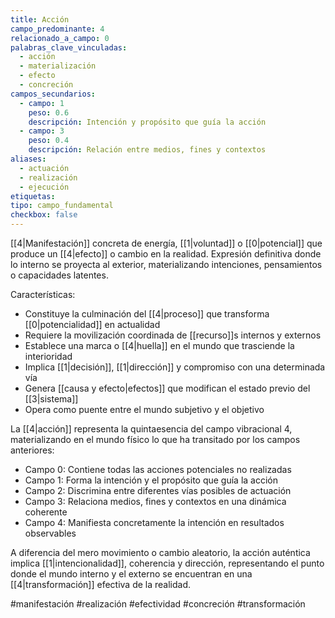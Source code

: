 ```yaml
---
title: Acción
campo_predominante: 4
relacionado_a_campo: 0
palabras_clave_vinculadas:
  - acción
  - materialización
  - efecto
  - concreción
campos_secundarios:
  - campo: 1
    peso: 0.6
    descripción: Intención y propósito que guía la acción
  - campo: 3
    peso: 0.4
    descripción: Relación entre medios, fines y contextos
aliases:
  - actuación
  - realización
  - ejecución
etiquetas: 
tipo: campo_fundamental
checkbox: false
---
```

[[4|Manifestación]] concreta de energía, [[1|voluntad]] o [[0|potencial]] que produce un [[4|efecto]] o cambio en la realidad. Expresión definitiva donde lo interno se proyecta al exterior, materializando intenciones, pensamientos o capacidades latentes.

Características:
- Constituye la culminación del [[4|proceso]] que transforma [[0|potencialidad]] en actualidad
- Requiere la movilización coordinada de [[recurso]]s internos y externos
- Establece una marca o [[4|huella]] en el mundo que trasciende la interioridad
- Implica [[1|decisión]], [[1|dirección]] y compromiso con una determinada vía
- Genera [[causa y efecto|efectos]] que modifican el estado previo del [[3|sistema]]
- Opera como puente entre el mundo subjetivo y el objetivo

La [[4|acción]] representa la quintaesencia del campo vibracional 4, materializando en el mundo físico lo que ha transitado por los campos anteriores:
- Campo 0: Contiene todas las acciones potenciales no realizadas
- Campo 1: Forma la intención y el propósito que guía la acción
- Campo 2: Discrimina entre diferentes vías posibles de actuación
- Campo 3: Relaciona medios, fines y contextos en una dinámica coherente
- Campo 4: Manifiesta concretamente la intención en resultados observables

A diferencia del mero movimiento o cambio aleatorio, la acción auténtica implica [[1|intencionalidad]], coherencia y dirección, representando el punto donde el mundo interno y el externo se encuentran en una [[4|transformación]] efectiva de la realidad.

#manifestación #realización #efectividad #concreción #transformación
